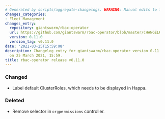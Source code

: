 ```yaml
---
# Generated by scripts/aggregate-changelogs. WARNING: Manual edits to this files will be overwritten.
changes_categories:
- Fleet Management
changes_entry:
  repository: giantswarm/rbac-operator
  url: https://github.com/giantswarm/rbac-operator/blob/master/CHANGELOG.md#0110---2021-03-25
  version: 0.11.0
  version_tag: v0.11.0
date: '2021-03-25T15:59:08'
description: Changelog entry for giantswarm/rbac-operator version 0.11.0, published
  on 25 March 2021, 15:59.
title: rbac-operator release v0.11.0
---
```


### Changed
- Label default ClusterRoles, which needs to be displayed in Happa.
### Deleted
- Remove selector in `orgpermissions` controller.

